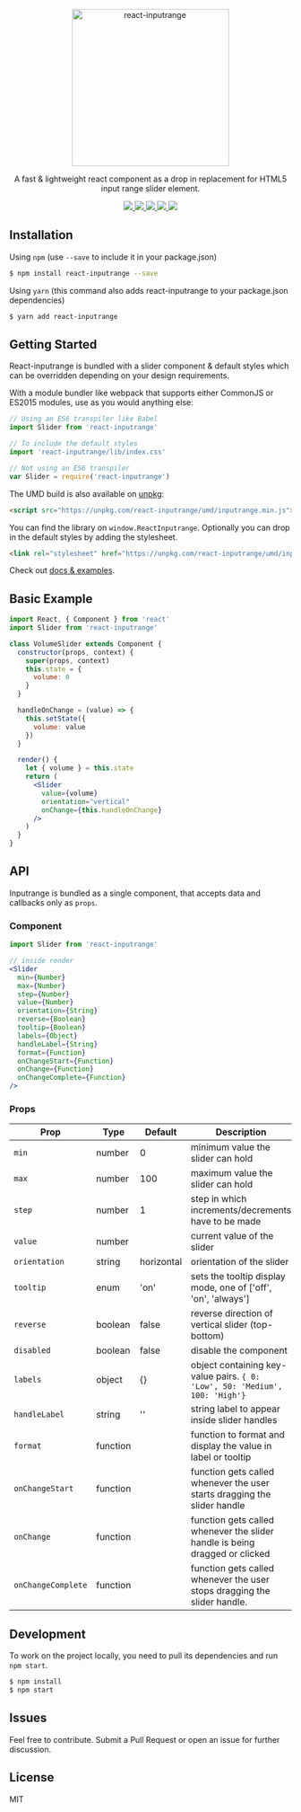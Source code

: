 <p align="center">
  <a href="https://DerinMavi.github.io/react-inputrange/">
    <img alt="react-inputrange" src="https://github.com/DerinMavi/react-inputrange/blob/master/docs/images/inputrange_dark.png" width="280">
  </a>
</p>

<p align="center">
  A fast & lightweight react component as a drop in replacement for HTML5 input range slider element.
</p>

<p align="center">
  <a href="https://www.npmjs.org/package/react-inputrange">
    <img src="https://img.shields.io/npm/v/react-inputrange.svg?style=flat-square">
  </a>
  <a href="https://github.com/DerinMavi/react-inputrange/blob/master/LICENSE">
    <img src="https://img.shields.io/github/license/DerinMavi/react-inputrange.svg">
  </a>
  <a href="https://travis-ci.org/DerinMavi/react-inputrange">
    <img src="https://api.travis-ci.org/DerinMavi/react-inputrange.svg">
  </a>
  <a href="http://standardjs.com">
    <img src="https://img.shields.io/badge/code%20style-standard-brightgreen.svg" />
  </a>
  <a href="https://www.npmjs.org/package/react-inputrange">
    <img src="http://img.shields.io/npm/dm/react-inputrange.svg?style=flat-square">
  </a>
</p>

## Installation
Using `npm` (use `--save` to include it in your package.json)

```bash
$ npm install react-inputrange --save
```

Using `yarn` (this command also adds react-inputrange to your package.json dependencies)

```bash
$ yarn add react-inputrange
```


## Getting Started
React-inputrange is bundled with a slider component & default styles which can be overridden depending on your design requirements.

With a module bundler like webpack that supports either CommonJS or ES2015 modules, use as you would anything else:

```js
// Using an ES6 transpiler like Babel
import Slider from 'react-inputrange'

// To include the default styles
import 'react-inputrange/lib/index.css'

// Not using an ES6 transpiler
var Slider = require('react-inputrange')
```

The UMD build is also available on [unpkg][unpkg]:

```html
<script src="https://unpkg.com/react-inputrange/umd/inputrange.min.js"></script>
```

You can find the library on `window.ReactInputrange`. Optionally you can drop in the default styles by adding the stylesheet.
```html
<link rel="stylesheet" href="https://unpkg.com/react-inputrange/umd/inputrange.min.css" />
```
Check out [docs & examples](https://DerinMavi.github.io/react-inputrange).

## Basic Example

```jsx
import React, { Component } from 'react'
import Slider from 'react-inputrange'

class VolumeSlider extends Component {
  constructor(props, context) {
    super(props, context)
    this.state = {
      volume: 0
    }
  }

  handleOnChange = (value) => {
    this.setState({
      volume: value
    })
  }

  render() {
    let { volume } = this.state
    return (
      <Slider
        value={volume}
        orientation="vertical"
        onChange={this.handleOnChange}
      />
    )
  }
}
```


## API
Inputrange is bundled as a single component, that accepts data and callbacks only as `props`.

### Component
```jsx
import Slider from 'react-inputrange'

// inside render
<Slider
  min={Number}
  max={Number}
  step={Number}
  value={Number}
  orientation={String}
  reverse={Boolean}
  tooltip={Boolean}
  labels={Object}
  handleLabel={String}
  format={Function}
  onChangeStart={Function}
  onChange={Function}
  onChangeComplete={Function}
/>
```

### Props
Prop   	 			 |  Type      |  Default      |  Description
---------   	 |  -------   |  -------      |  -----------
`min`     		 |  number    |  0				   	|  minimum value the slider can hold
`max`    			 |  number    |  100				  |  maximum value the slider can hold
`step` 				 |  number    |  1          	|  step in which increments/decrements have to be made
`value`        |  number    |               |  current value of the slider
`orientation`  |  string    |  horizontal   |  orientation of the slider
`tooltip`      |  enum   |  'on'         |  sets the tooltip display mode, one of ['off', 'on', 'always']
`reverse`  		 |  boolean   |  false			  |  reverse direction of vertical slider (top-bottom)
`disabled`  		 |  boolean   |  false			  |  disable the component
`labels`       |  object    |  {}           |  object containing key-value pairs. `{ 0: 'Low', 50: 'Medium', 100: 'High'}`
`handleLabel`  |  string    |  ''           |  string label to appear inside slider handles
`format`     |  function  |               |  function to format and display the value in label or tooltip
`onChangeStart`  	 |  function  |               |  function gets called whenever the user starts dragging the slider handle
`onChange`  	 |  function  |               |  function gets called whenever the slider handle is being dragged or clicked
`onChangeComplete`     |  function  |               |  function gets called whenever the user stops dragging the slider handle.


## Development
To work on the project locally, you need to pull its dependencies and run `npm start`.

```bash
$ npm install
$ npm start
```

## Issues
Feel free to contribute. Submit a Pull Request or open an issue for further discussion.

## License
MIT


[npm_img]: https://img.shields.io/npm/v/react-inputrange.svg?style=flat-square
[npm_site]: https://www.npmjs.org/package/react-inputrange
[license_img]: https://img.shields.io/github/license/DerinMavi/react-inputrange.svg
[license_site]: https://github.com/DerinMavi/react-inputrange/blob/master/LICENSE
[npm_dm_img]: http://img.shields.io/npm/dm/react-inputrange.svg?style=flat-square
[npm_dm_site]: https://www.npmjs.org/package/react-inputrange
[trav_img]: https://api.travis-ci.org/DerinMavi/react-inputrange.svg
[trav_site]: https://travis-ci.org/DerinMavi/react-inputrange
[std_img]: https://img.shields.io/badge/code%20style-standard-brightgreen.svg
[std_site]: http://standardjs.com
[unpkg]: https://unpkg.com/react-inputrange/umd/ReactInputrange.min.js
